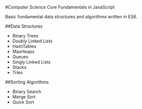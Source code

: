 #Computer Science Core Fundamentals in JavaScript

Basic fundamental data structures and algorithms written in ES6.

##Data Structures

* Binary Trees
* Doubly Linked Lists
* HashTables
* MaxHeaps
* Queues
* Singly Linked Lists
* Stacks
* Tries

##Sorting Algorithms

* Binary Search
* Merge Sort
* Quick Sort